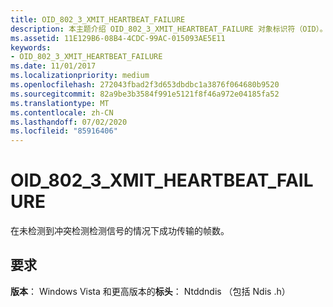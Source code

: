 ```yaml
---
title: OID_802_3_XMIT_HEARTBEAT_FAILURE
description: 本主题介绍 OID_802_3_XMIT_HEARTBEAT_FAILURE 对象标识符（OID）。
ms.assetid: 11E129B6-08B4-4CDC-99AC-015093AE5E11
keywords:
- OID_802_3_XMIT_HEARTBEAT_FAILURE
ms.date: 11/01/2017
ms.localizationpriority: medium
ms.openlocfilehash: 272043fbad2f3d653dbdbc1a3876f064680b9520
ms.sourcegitcommit: 82a9be3b3584f991e5121f8f46a972e04185fa52
ms.translationtype: MT
ms.contentlocale: zh-CN
ms.lasthandoff: 07/02/2020
ms.locfileid: "85916406"
---
```

# <a name="oid_802_3_xmit_heartbeat_failure"></a>OID_802_3_XMIT_HEARTBEAT_FAILURE

在未检测到冲突检测检测信号的情况下成功传输的帧数。

## <a name="requirements"></a>要求

**版本**： Windows Vista 和更高版本的**标头**： Ntddndis （包括 Ndis .h）

